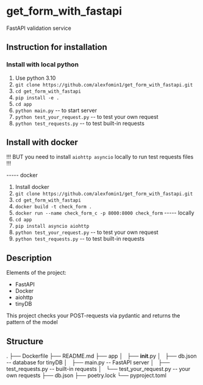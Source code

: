 # get_form_with_fastapi
FastAPI validation service

## Instruction for installation
### Install with local python
1. Use python 3.10
2. `git clone https://github.com/alexfomin1/get_form_with_fastapi.git`
3. `cd get_form_with_fastapi`
4. `pip install -e .`
5. `cd app`
6. `python main.py` -- to start server
7. `python test_your_request.py` -- to test your own request
8. `python test_requests.py` -- to test built-in requests

## Install with docker
!!! BUT you need to install `aiohttp asyncio` locally to run test requests files !!!

----- docker
1. Install docker
2. `git clone https://github.com/alexfomin1/get_form_with_fastapi.git`
3. `cd get_form_with_fastapi`
4. `docker build -t check_form .`
5. `docker run --name check_form_c -p 8000:8000 check_form`
----- locally
6. `cd app`
7. `pip install asyncio aiohttp`
8. `python test_your_request.py` -- to test your own request
9. `python test_requests.py` -- to test built-in requests

## Description
Elements of the project:
- FastAPI
- Docker
- aiohttp
- tinyDB

This project checks your POST-requests via pydantic and returns the pattern of the model

## Structure
.
├── Dockerfile
├── README.md
├── app
│   ├── __init__.py
│   ├── db.json -- database for tinyDB
│   ├── main.py -- FastAPI server
│   ├── test_requests.py -- built-in requests
│   └── test_your_request.py -- your own requests
├── db.json
├── poetry.lock
└── pyproject.toml